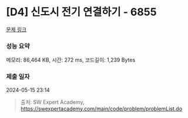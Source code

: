 # [D4] 신도시 전기 연결하기 - 6855 

[문제 링크](https://swexpertacademy.com/main/code/problem/problemDetail.do?contestProbId=AWhUBBUqQO0DFAW_) 

### 성능 요약

메모리: 86,464 KB, 시간: 272 ms, 코드길이: 1,239 Bytes

### 제출 일자

2024-05-15 23:14



> 출처: SW Expert Academy, https://swexpertacademy.com/main/code/problem/problemList.do